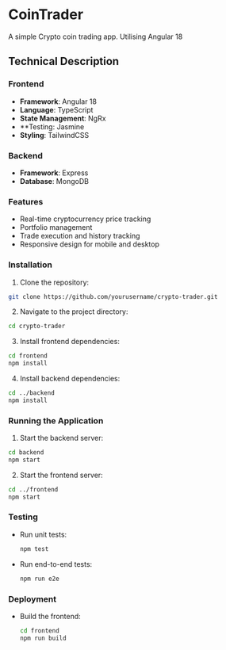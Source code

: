 # CoinTrader

A simple Crypto coin trading app. Utilising Angular 18

## Technical Description

### Frontend
- **Framework**: Angular 18
- **Language**: TypeScript
- **State Management**: NgRx
- **Testing: Jasmine
- **Styling**: TailwindCSS

### Backend
- **Framework**: Express
- **Database**: MongoDB

### Features
- Real-time cryptocurrency price tracking
- Portfolio management
- Trade execution and history tracking
- Responsive design for mobile and desktop

### Installation
1. Clone the repository:
  ```bash
  git clone https://github.com/yourusername/crypto-trader.git
  ```
2. Navigate to the project directory:
  ```bash
  cd crypto-trader
  ```
3. Install frontend dependencies:
  ```bash
  cd frontend
  npm install
  ```
4. Install backend dependencies:
  ```bash
  cd ../backend
  npm install
  ```

### Running the Application
1. Start the backend server:
  ```bash
  cd backend
  npm start
  ```
2. Start the frontend server:
  ```bash
  cd ../frontend
  npm start
  ```

### Testing
- Run unit tests:
  ```bash
  npm test
  ```
- Run end-to-end tests:
  ```bash
  npm run e2e
  ```

### Deployment
- Build the frontend:
  ```bash
  cd frontend
  npm run build
  ```


